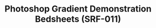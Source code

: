 ---
ee_id: '4147'
site: '1'
type: '2'
url: 2014-013-photoshop-gradient-demonstration-bedsheets-srf-011
title: Photoshop Gradient Demonstration Bedsheets (SRF-011)
year: '2014'
display_year: '2014'
medium: Bedsheets
dims: Queen
pitch: A Photoshop Gradient Demonstration rendered on high-quality bedsheets. Lets
  do this!
ps:
live_url:
related:
youtube:
related_code:
imgs: spectrum-queen-2014-013-full-database-ih.jpg
subheading:
download:
add_credit: Cory Arcangel for Arcangel Surfware
commission:
layout: things-i-made
---